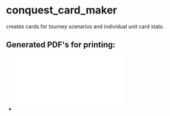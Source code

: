 # conquest_card_maker
creates cards for tourney scenarios and individual unit card stats. 

## Generated PDF's for printing:

* ![Tournament Scenario Cards](tourney_pack_card_maker/playing_cards.pdf)
